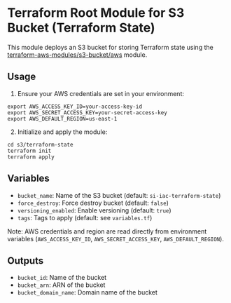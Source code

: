 # Terraform Root Module for S3 Bucket (Terraform State)

This module deploys an S3 bucket for storing Terraform state using the [terraform-aws-modules/s3-bucket/aws](https://github.com/terraform-aws-modules/terraform-aws-s3-bucket) module.

## Usage

1. Ensure your AWS credentials are set in your environment:

```
export AWS_ACCESS_KEY_ID=your-access-key-id
export AWS_SECRET_ACCESS_KEY=your-secret-access-key
export AWS_DEFAULT_REGION=us-east-1
```

2. Initialize and apply the module:

```
cd s3/terraform-state
terraform init
terraform apply
```

## Variables
- `bucket_name`: Name of the S3 bucket (default: `si-iac-terraform-state`)
- `force_destroy`: Force destroy bucket (default: `false`)
- `versioning_enabled`: Enable versioning (default: `true`)
- `tags`: Tags to apply (default: see `variables.tf`)

Note: AWS credentials and region are read directly from environment variables (`AWS_ACCESS_KEY_ID`, `AWS_SECRET_ACCESS_KEY`, `AWS_DEFAULT_REGION`).

## Outputs
- `bucket_id`: Name of the bucket
- `bucket_arn`: ARN of the bucket
- `bucket_domain_name`: Domain name of the bucket
